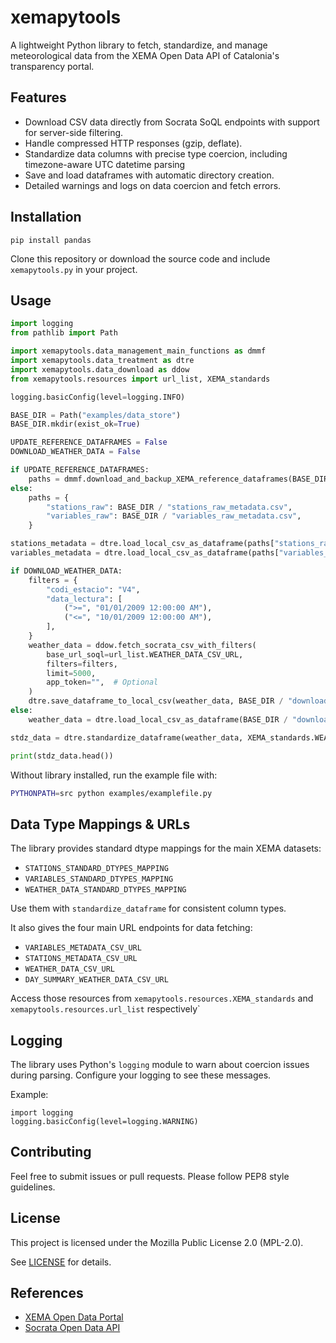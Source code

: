  # xemapytools
 
 A lightweight Python library to fetch, standardize, and manage meteorological data from the XEMA Open Data API of Catalonia's transparency portal.
 
 ## Features
 
 - Download CSV data directly from Socrata SoQL endpoints with support for server-side filtering.
 - Handle compressed HTTP responses (gzip, deflate).
 - Standardize data columns with precise type coercion, including timezone-aware UTC datetime parsing
 - Save and load dataframes with automatic directory creation.
 - Detailed warnings and logs on data coercion and fetch errors.
 
 ## Installation
 
 ```
 pip install pandas
 ```
 
 Clone this repository or download the source code and include `xemapytools.py` in your project.
 
 ## Usage

```python
import logging
from pathlib import Path

import xemapytools.data_management_main_functions as dmmf
import xemapytools.data_treatment as dtre
import xemapytools.data_download as ddow
from xemapytools.resources import url_list, XEMA_standards

logging.basicConfig(level=logging.INFO)

BASE_DIR = Path("examples/data_store")
BASE_DIR.mkdir(exist_ok=True)

UPDATE_REFERENCE_DATAFRAMES = False
DOWNLOAD_WEATHER_DATA = False

if UPDATE_REFERENCE_DATAFRAMES:
    paths = dmmf.download_and_backup_XEMA_reference_dataframes(BASE_DIR)
else:
    paths = {
        "stations_raw": BASE_DIR / "stations_raw_metadata.csv",
        "variables_raw": BASE_DIR / "variables_raw_metadata.csv",
    }

stations_metadata = dtre.load_local_csv_as_dataframe(paths["stations_raw"])
variables_metadata = dtre.load_local_csv_as_dataframe(paths["variables_raw"])

if DOWNLOAD_WEATHER_DATA:
    filters = {
        "codi_estacio": "V4",
        "data_lectura": [
            (">=", "01/01/2009 12:00:00 AM"),
            ("<=", "10/01/2009 12:00:00 AM"),
        ],
    }
    weather_data = ddow.fetch_socrata_csv_with_filters(
        base_url_soql=url_list.WEATHER_DATA_CSV_URL,
        filters=filters,
        limit=5000,
        app_token="",  # Optional
    )
    dtre.save_dataframe_to_local_csv(weather_data, BASE_DIR / "downloaded_weather_data.csv")
else:
    weather_data = dtre.load_local_csv_as_dataframe(BASE_DIR / "downloaded_weather_data.csv")

stdz_data = dtre.standardize_dataframe(weather_data, XEMA_standards.WEATHER_DATA_STANDARD_DTYPES_MAPPING)

print(stdz_data.head())
```

Without library installed, run the example file with:
```bash
PYTHONPATH=src python examples/examplefile.py
```
 
 ## Data Type Mappings & URLs
 
 The library provides standard dtype mappings for the main XEMA datasets:
 
 - `STATIONS_STANDARD_DTYPES_MAPPING`
 - `VARIABLES_STANDARD_DTYPES_MAPPING`
 - `WEATHER_DATA_STANDARD_DTYPES_MAPPING`
 
 Use them with `standardize_dataframe` for consistent column types.

 It also gives the four main URL endpoints for data fetching:
 - `VARIABLES_METADATA_CSV_URL`
 - `STATIONS_METADATA_CSV_URL`
 - `WEATHER_DATA_CSV_URL`
 - `DAY_SUMMARY_WEATHER_DATA_CSV_URL`

 Access those resources from `xemapytools.resources.XEMA_standards` and `xemapytools.resources.url_list` respectively`
 
 ## Logging
 
 The library uses Python's `logging` module to warn about coercion issues during parsing. Configure your logging to see these messages.
 
 Example:
 
 ```
 import logging
 logging.basicConfig(level=logging.WARNING)
 ```
 
 ## Contributing
 
 Feel free to submit issues or pull requests. Please follow PEP8 style guidelines.
 
 ## License
 
 This project is licensed under the Mozilla Public License 2.0 (MPL-2.0).
 
 See [LICENSE](LICENSE) for details.
 
 ## References
 
 - [XEMA Open Data Portal](https://analisi.transparenciacatalunya.cat/Medi-Ambient/Dades-meteorol-giques-de-la-XEMA/nzvn-apee/about_data)
 - [Socrata Open Data API](https://dev.socrata.com/)
